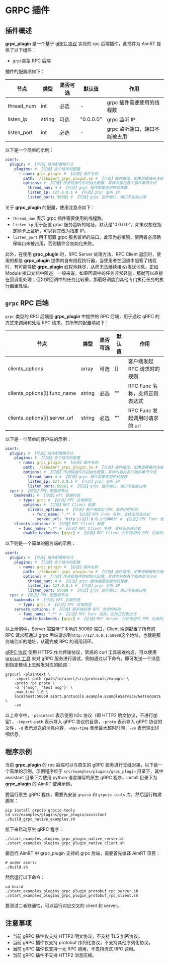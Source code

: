 # GRPC 插件

## 插件概述

**grpc_plugin** 是一个基于 [gRPC 协议](https://github.com/grpc/grpc/blob/master/doc/PROTOCOL-HTTP2.md) 实现的 rpc 后端插件，此插件为 AimRT 提供了以下组件：
- `grpc`类型 RPC 后端

插件的配置项如下：

| 节点                      | 类型      | 是否可选| 默认值 | 作用 |
| ----                      | ----      | ----  | ----      | ---- |
| thread_num                | int       | 必选  | -         | grpc 插件需要使用的线程数 |
| listen_ip                 | string    | 可选  | "0.0.0.0" | grpc 监听 IP |
| listen_port               | int       | 必选  | -         | grpc 监听端口，端口不能被占用 |

以下是一个简单的示例：
```yaml
aimrt:
  plugin: # 【可选】插件配置根节点
    plugins: # 【可选】各个插件的配置
      - name: grpc_plugin # 【必选】插件名称
        path: ./libaimrt_grpc_plugin.so # 【可选】插件路径。如果是硬编码注册的插件不需要填
        options: # 【可选】传递给插件的初始化配置，具体内容在各个插件章节介绍
          thread_num: 4 # 【可选】grpc 插件需要使用的线程数
          listen_ip: 127.0.0.1 # 【可选】grpc 监听 IP
          listen_port: 50082 # 【可选】grpc 监听端口，端口不能被占用
```

关于 **grpc_plugin** 的配置，使用注意点如下：
- `thread_num` 表示 grpc 插件需要使用的线程数。
- `listen_ip` 用于配置 grpc 服务监听的地址，默认是"0.0.0.0"，如果仅想在指定网卡上监听，可以将其改为指定 IP。
- `listen_port` 用于配置 grpc 服务监听的端口，此项为必填项，使用者必须确保端口未被占用，否则插件会初始化失败。

此外，在使用 **grpc_plugin** 时，RPC Server 处理方法、RPC Client 返回时，使用的都是 **grpc_plugin** 提供的自有线程执行器，当使用者在回调中阻塞了线程时，有可能导致 **grpc_plugin** 线程池耗尽，从而无法继续接收/发送消息。正如 Module 接口文档中所述，一般来说，如果回调中的任务非常轻量，那就可以直接在回调里处理；但如果回调中的任务比较重，那最好调度到其他专门执行任务的执行器里处理。

## `grpc` RPC 后端

`grpc` 类型的 RPC 后端是 **grpc_plugin** 中提供的 RPC 后端，用于通过 gRPC 的方式来调用和处理 RPC 请求。其所有的配置项如下：

| 节点                          | 类型      | 是否可选| 默认值 | 作用 |
| ----                          | ----      | ----  | ----  | ---- |
| clients_options               | array     | 可选  | []    | 客户端发起 RPC 请求时的规则 |
| clients_options[i].func_name  | string    | 必选  | ""    | RPC Func 名称，支持正则表达式 |
| clients_options[i].server_url | string    | 必选  | ""    | RPC Func 发起调用时请求的 url |

以下是一个简单的客户端的示例：
```yaml
aimrt:
  plugin: # 【可选】插件配置根节点
    plugins: # 【可选】各个插件的配置
      - name: grpc_plugin # 【必选】插件名称
        path: ./libaimrt_grpc_plugin.so # 【可选】插件路径。如果是硬编码注册的插件不需要填
        options: # 【可选】传递给插件的初始化配置，具体内容在各个插件章节介绍
          thread_num: 4 # 【可选】grpc 插件需要使用的线程数
          listen_ip: 127.0.0.1 # 【可选】grpc 监听 IP
          listen_port: 50081 # 【可选】grpc 监听端口，端口不能被占用
  rpc: # 【可选】RPC 配置根节点
    backends: # 【可选】RPC 后端列表
      - type: grpc # 【必选】RPC 后端类型
        options: # 【可选】RPC Client 配置
          clients_options: # 【可选】客户端发起 RPC 请求时的规则
            - func_name: ".*" # 【必选】RPC Func 名称，支持正则表达式
              server_url: "http://127.0.0.1:50080" # 【必选】RPC Func 发起调用时请求的 url
    clients_options: # 【可选】RPC Client 配置
      - func_name: ".*" # 【必选】RPC Client 名称，支持正则表达式
        enable_backends: [grpc] # 【必选】RPC Client 允许使用的 RPC 后端列表
```

以下则是一个简单的服务端的示例：
```yaml
aimrt:
  plugin: # 【可选】插件配置根节点
    plugins: # 【可选】各个插件的配置
      - name: grpc_plugin # 【必选】插件名称
        path: ./libaimrt_grpc_plugin.so # 【可选】插件路径。如果是硬编码注册的插件不需要填
        options: # 【可选】传递给插件的初始化配置，具体内容在各个插件章节介绍
          thread_num: 4 # 【可选】grpc 插件需要使用的线程数
          listen_ip: 127.0.0.1 # 【可选】grpc 监听 IP
          listen_port: 50080 # 【可选】grpc 监听端口，端口不能被占用
  rpc: # 【可选】RPC 配置根节点
    backends: # 【可选】RPC 后端列表
      - type: grpc # 【必选】RPC 后端类型
    servers_options: # 【可选】服务端处理 RPC 请求的规则
      - func_name: ".*" # 【必选】RPC Func 名称，支持正则表达式
        enable_backends: [grpc] # 【必选】RPC Server 允许使用的 RPC 后端列表
```

以上示例中，Server 端监听了本地的 50080 端口，Client 端则配置了所有的 RPC 请求都通过 grpc 后端请求到`http://127.0.0.1:50080`这个地址，也就是服务端监听的地址，从而完成 RPC 的调用闭环。

[gRPC 协议](https://github.com/grpc/grpc/blob/master/doc/PROTOCOL-HTTP2.md) 使用 HTTP2 作为传输协议，常规的 curl 工具较难构造，可以使用 [grpcurl 工具](https://github.com/fullstorydev/grpcurl) 来对 gRPC 服务进行调试，例如通过以下命令，即可发送一个消息到指定模块上去触发对应的回调：
```shell
grpcurl -plaintext \
    -import-path /path/to/aimrt/src/protocols/example \
    -proto rpc.proto \
    -d '{"msg": "test msg"}' \
    -max-time 1.0 \
    localhost:50050 aimrt.protocols.example.ExampleService/GetFooData \
    -vv
```

以上命令中，`-plaintext` 表示使用 h2c 协议（即 HTTP2 明文协议，不进行加密），`-import-path` 表示导入 gRPC 协议的目录，`-proto` 表示导入 gRPC 协议的文件，`-d` 表示发送的消息内容，`-max-time` 表示最大超时时间，`-vv` 表示输出详细信息。

## 程序示例

当前 **grpc_plugin** 的 rpc 后端可以与原生的 gRPC 服务进行无缝对接，以下是一个简单的示例，示例程序位于 `src/examples/plugins/grpc_plugin` 目录下，其中 assistant 目录下为使用 python 语言编写的原生 gRPC 程序，install 目录下为 **grpc_plugin** 的 AimRT 使用示例。

要运行原生 gRPC 程序，需要先安装 `grpcio` 和 `grpcio-tools` 库，然后运行构建脚本：
```shell
pip install grpcio grpcio-tools
cd src/examples/plugins/grpc_plugin/assistant
./build_grpc_native_examples.sh
```

接下来启动原生 gRPC 程序：
```shell
./start_examples_plugins_grpc_plugin_native_server.sh
./start_examples_plugins_grpc_plugin_native_client.sh
```

要运行 AimRT 中 grpc_plugin 支持的 grpc 后端，需要首先编译 AimRT 项目：
```shell
# under aimrt/
./build.sh
```

然后运行以下命令：
```shell
cd build
./start_examples_plugins_grpc_plugin_protobuf_rpc_server.sh
./start_examples_plugins_grpc_plugin_protobuf_rpc_client.sh
```

要测试二者联通性，可以运行对应交叉的 client 和 server。

## 注意事项

* 当前 gRPC 插件仅支持 HTTP2 明文协议，不支持 TLS 加密协议。
* 当前 gRPC 插件仅支持 protobuf 序列化协议，不支持其他序列化协议。
* 当前 gRPC 插件仅支持一元 RPC 调用，不支持流式 RPC 调用。
* 当前 gRPC 插件不支持 HTTP2 消息压缩。

